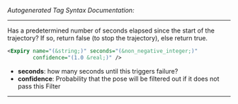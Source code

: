 _Autogenerated Tag Syntax Documentation:_

---
Has a predetermined number of seconds elapsed since the start of the trajectory? If so, return false (to stop the trajectory), else return true.

```xml
<Expiry name="(&string;)" seconds="(&non_negative_integer;)"
        confidence="(1.0 &real;)" />
```

-   **seconds**: how many seconds until this triggers failure?
-   **confidence**: Probability that the pose will be filtered out if it does not pass this Filter

---
